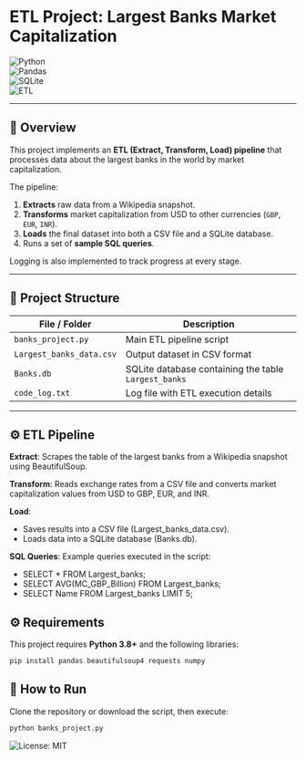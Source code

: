 # ETL Project: Largest Banks Market Capitalization  

![Python](https://img.shields.io/badge/Python-3.8%2B-blue)  
![Pandas](https://img.shields.io/badge/Library-Pandas-orange)  
![SQLite](https://img.shields.io/badge/Database-SQLite-green)  
![ETL](https://img.shields.io/badge/Process-ETL-yellow)  

---

## 📖 Overview  

This project implements an **ETL (Extract, Transform, Load) pipeline** that processes data about the largest banks in the world by market capitalization.  

The pipeline:  
1. **Extracts** raw data from a Wikipedia snapshot.  
2. **Transforms** market capitalization from USD to other currencies (`GBP`, `EUR`, `INR`).  
3. **Loads** the final dataset into both a CSV file and a SQLite database.  
4. Runs a set of **sample SQL queries**.  

Logging is also implemented to track progress at every stage.  

---

## 📂 Project Structure  

| File / Folder        | Description |
|-----------------------|-------------|
| `banks_project.py`    | Main ETL pipeline script |
| `Largest_banks_data.csv` | Output dataset in CSV format |
| `Banks.db`            | SQLite database containing the table `Largest_banks` |
| `code_log.txt`        | Log file with ETL execution details |

---

## ⚙️ ETL Pipeline

**Extract**:
Scrapes the table of the largest banks from a Wikipedia snapshot using BeautifulSoup.

**Transform**:
Reads exchange rates from a CSV file and converts market capitalization values from USD to GBP, EUR, and INR.

**Load**:
- Saves results into a CSV file (Largest_banks_data.csv).
- Loads data into a SQLite database (Banks.db).

**SQL Queries**:
Example queries executed in the script:
- SELECT * FROM Largest_banks;
- SELECT AVG(MC_GBP_Billion) FROM Largest_banks;
- SELECT Name FROM Largest_banks LIMIT 5;

## ⚙️ Requirements  

This project requires **Python 3.8+** and the following libraries:  

```bash
pip install pandas beautifulsoup4 requests numpy
```

## 🚀 How to Run  

Clone the repository or download the script, then execute:  

```bash
python banks_project.py
```

![License: MIT](https://img.shields.io/badge/License-MIT-green.svg)
